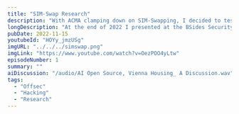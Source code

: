 ```yaml
---
title: "SIM-Swap Research"
description: "With ACMA clamping down on SIM-Swapping, I decided to test my luck pulling off a SIM-swap in Australia"
longDescription: "At the end of 2022 I presented at the BSides Security Conference in Sydney, detailing my research into SIM-swapping attacks post-ACMA determination. Spoiler alert, I swapped some SIMs..."
pubDate: 2022-11-15
youtubeId: "HOYy_jmzUSg"
imgURL: "../../../simswap.png"
imgLink: "https://www.youtube.com/watch?v=OezPOO4yLtw"
episodeNumber: 1
summary: ""
aiDiscussion: "/audio/AI Open Source, Vienna Housing_ A Discussion.wav"
tags:
  - "Offsec"
  - "Hacking"
  - "Research"
---
```


